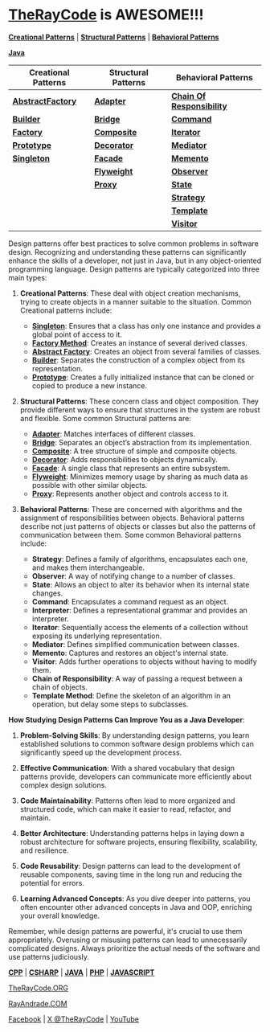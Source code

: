 # [TheRayCode](../README.md) is AWESOME!!!

**[Creational Patterns](./Creational/README.md)** | **[Structural Patterns](./Structural/README.md)** | **[Behavioral Patterns](./Behavioral/README.md)**

**[Java](../README.md)** 

| Creational Patterns | Structural Patterns | Behavioral Patterns |
|--------------|-----|-----------|
| [**AbstractFactory**](./Creational/AbstractFactory/README.md) | [**Adapter**](./Structural/Adapter/README.md)         | [**Chain Of Responsibility**](./Behavioral/ChainOfResponsibility/README.md) |
| [**Builder**](./Creational/Builder/README.md)                 | [**Bridge**](./Structural/Bridge/README.md)           | [**Command**](./Behavioral/Command/README.md) |
| [**Factory**](./Creational/Factory/README.md)                 | [**Composite**](./Structural/Composite/README.md)     | [**Iterator**](./Behavioral/Iterator/README.md) |
| [**Prototype**](./Creational/Prototype/README.md)             | [**Decorator**](./Structural/Decorator/README.md)     | [**Mediator**](./Behavioral/Mediator/README.md) |
| [**Singleton**](./Creational/Singleton/README.md)             | [**Facade**](./Structural/Facade/README.md)           | [**Memento**](./Behavioral/Memento/README.md) |
|                                                               | [**Flyweight**](./Structural/Flyweight/README.md)     | [**Observer**](./Behavioral/Observer/README.md)  |
|                                                               | [**Proxy**](./Structural/Proxy/README.md)             | [**State**](./Behavioral/State/README.md) |
|                                                               |                                                       | [**Strategy**](./Behavioral/Strategy/README.md)  |
|                                                               |                                                       | [**Template**](./Behavioral/Template/README.md)  |
|                                                               |                                                       | [**Visitor**](./Behavioral/Visitor/README.md) |

Design patterns offer best practices to solve common problems in software design. Recognizing and understanding these patterns can significantly enhance the skills of a developer, not just in Java, but in any object-oriented programming language. Design patterns are typically categorized into three main types:

1. **Creational Patterns**: These deal with object creation mechanisms, trying to create objects in a manner suitable to the situation. Common Creational patterns include:

    - [**Singleton**](./Creational/Singleton/README.md): Ensures that a class has only one instance and provides a global point of access to it.
    - [**Factory Method**](./Creational/Factory/README.md): Creates an instance of several derived classes.
    - [**Abstract Factory**](./Creational/AbstractFactory/README.md): Creates an object from several families of classes.
    - [**Builder**](./Creational/Builder/README.md): Separates the construction of a complex object from its representation.
    - [**Prototype**](./Creational/Prototype/README.md): Creates a fully initialized instance that can be cloned or copied to produce a new instance.

2. **Structural Patterns**: These concern class and object composition. They provide different ways to ensure that structures in the system are robust and flexible. Some common Structural patterns are:

    - [**Adapter**](./Structural/Adapter/README.md): Matches interfaces of different classes.
    - [**Bridge**](./Structural/Bridge/README.md): Separates an object’s abstraction from its implementation.
    - [**Composite**](./Structural/Composite/README.md): A tree structure of simple and composite objects.
    - [**Decorator**](./Structural/Decorator/README.md): Adds responsibilities to objects dynamically.
    - [**Facade**](./Structural/Facade/README.md): A single class that represents an entire subsystem.
    - [**Flyweight**](./Structural/Flyweight/README.md): Minimizes memory usage by sharing as much data as possible with other similar objects.
    - [**Proxy**](./Structural/Proxy/README.md): Represents another object and controls access to it.

3. **Behavioral Patterns**: These are concerned with algorithms and the assignment of responsibilities between objects. Behavioral patterns describe not just patterns of objects or classes but also the patterns of communication between them. Some common Behavioral patterns include:

    - **Strategy**: Defines a family of algorithms, encapsulates each one, and makes them interchangeable.
    - **Observer**: A way of notifying change to a number of classes.
    - **State**: Allows an object to alter its behavior when its internal state changes.
    - **Command**: Encapsulates a command request as an object.
    - **Interpreter**: Defines a representational grammar and provides an interpreter.
    - **Iterator**: Sequentially access the elements of a collection without exposing its underlying representation.
    - **Mediator**: Defines simplified communication between classes.
    - **Memento**: Captures and restores an object's internal state.
    - **Visitor**: Adds further operations to objects without having to modify them.
    - **Chain of Responsibility**: A way of passing a request between a chain of objects.
    - **Template Method**: Define the skeleton of an algorithm in an operation, but delay some steps to subclasses.

**How Studying Design Patterns Can Improve You as a Java Developer**:

1. **Problem-Solving Skills**: By understanding design patterns, you learn established solutions to common software design problems which can significantly speed up the development process.

2. **Effective Communication**: With a shared vocabulary that design patterns provide, developers can communicate more efficiently about complex design solutions.

3. **Code Maintainability**: Patterns often lead to more organized and structured code, which can make it easier to read, refactor, and maintain.

4. **Better Architecture**: Understanding patterns helps in laying down a robust architecture for software projects, ensuring flexibility, scalability, and resilience.

5. **Code Reusability**: Design patterns can lead to the development of reusable components, saving time in the long run and reducing the potential for errors.

6. **Learning Advanced Concepts**: As you dive deeper into patterns, you often encounter other advanced concepts in Java and OOP, enriching your overall knowledge.

Remember, while design patterns are powerful, it's crucial to use them appropriately. Overusing or misusing patterns can lead to unnecessarily complicated designs. Always prioritize the actual needs of the software and use patterns judiciously.


**[CPP](../CPP/README.md)** | **[CSHARP](../Csharp/README.md)** | **[JAVA](../Java/README.md)**  | **[PHP](../PHP/README.md)** | **[JAVASCRIPT](../JavaScript/README.md)** 

[TheRayCode.ORG](https://www.TheRayCode.ORG)

[RayAndrade.COM](https://www.RayAndrade.com)

[Facebook](https://www.facebook.com/TheRayCode/) | [X @TheRayCode](https://www.x.com/TheRayCode/) | [YouTube](https://www.youtube.com/TheRayCode/)
